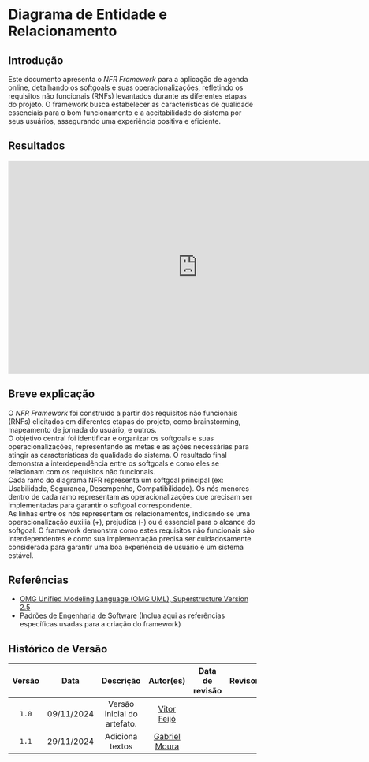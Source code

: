 # Diagrama de Entidade e Relacionamento

## Introdução

Este documento apresenta o *NFR Framework* para a aplicação de agenda online, detalhando os softgoals e suas operacionalizações, refletindo os requisitos não funcionais (RNFs) levantados durante as diferentes etapas do projeto.  O framework busca estabelecer as características de qualidade essenciais para o bom funcionamento e a aceitabilidade do sistema por seus usuários, assegurando uma experiência positiva e eficiente.

## Resultados

<iframe width="768" height="432" src="https://miro.com/app/live-embed/uXjVLFaViDo=/?moveToViewport=-1737,-531,3653,1773&embedId=497138211223" frameborder="0" scrolling="no" allow="fullscreen; clipboard-read; clipboard-write" allowfullscreen></iframe>

## Breve explicação

O *NFR Framework* foi construído a partir dos requisitos não funcionais (RNFs) elicitados em diferentes etapas do projeto, como brainstorming, mapeamento de jornada do usuário, e outros.<br>
O objetivo central foi identificar e organizar os softgoals e suas operacionalizações, representando as metas e as ações necessárias para atingir as características de qualidade do sistema.  O resultado final demonstra a interdependência entre os softgoals e como eles se relacionam com os requisitos não funcionais. <br>
Cada ramo do diagrama NFR representa um softgoal principal (ex: Usabilidade, Segurança, Desempenho, Compatibilidade). Os nós menores dentro de cada ramo representam as operacionalizações que precisam ser implementadas para garantir o softgoal correspondente.  <br>
As linhas entre os nós representam os relacionamentos, indicando se uma operacionalização auxilia (+), prejudica (-) ou é essencial para o alcance do softgoal. O framework demonstra como estes requisitos não funcionais são interdependentes e como sua implementação precisa ser cuidadosamente considerada para garantir uma boa experiência de usuário e um sistema estável.

## Referências

- [OMG Unified Modeling Language (OMG UML), Superstructure Version 2.5](https://www.omg.org/spec/UML/2.5/Superstructure/PDF/)
- [Padrões de Engenharia de Software](https://pt.wikipedia.org/wiki/Engenharia_de_software) (Inclua aqui as referências específicas usadas para a criação do framework)

## Histórico de Versão

| Versão | Data | Descrição | Autor(es) | Data de revisão | Revisor(es) |
| :-: | :-: | :-: | :-: | :-: | :-: |
| `1.0` | 09/11/2024  | Versão inicial do artefato. | [Vitor Feijó](https://github.com/vitorfleonardo) |  |  |
| `1.1` | 29/11/2024  | Adiciona textos | [Gabriel Moura](https://github.com/thegm445) |  |  |
